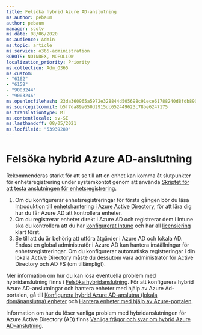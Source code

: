 ```yaml
---
title: Felsöka hybrid Azure AD-anslutning
ms.author: pebaum
author: pebaum
manager: scotv
ms.date: 08/06/2020
ms.audience: Admin
ms.topic: article
ms.service: o365-administration
ROBOTS: NOINDEX, NOFOLLOW
localization_priority: Priority
ms.collection: Adm_O365
ms.custom:
- "6162"
- "6158"
- "9003244"
- "9003246"
ms.openlocfilehash: 23da360965a5972e328844d505698c91ece61788240d8fdb8909fff3a7ef0d7f
ms.sourcegitcommit: b5f7da89a650d2915dc652449623c78be6247175
ms.translationtype: MT
ms.contentlocale: sv-SE
ms.lasthandoff: 08/05/2021
ms.locfileid: "53939289"
---
```

# <a name="troubleshoot-hybrid-azure-ad-join"></a>Felsöka hybrid Azure AD-anslutning

Rekommenderas starkt för att se till att en enhet kan komma åt slutpunkter för enhetsregistrering under systemkontot genom att använda [Skriptet för att testa anslutningen för enhetsregistrering](https://docs.microsoft.com/samples/azure-samples/testdeviceregconnectivity/testdeviceregconnectivity/).

1. Om du konfigurerar enhetsregistreringar för första gången bör du läsa [Introduktion till enhetshantering i Azure Active Directory](https://docs.microsoft.com/samples/azure-samples/testdeviceregconnectivity/testdeviceregconnectivity/), för att lära dig hur du får Azure AD att kontrollera enheter.
1. Om du registrerar enheter direkt i Azure AD och registrerar dem i Intune ska du kontrollera att du har [konfigurerat Intune](https://docs.microsoft.com/mem/intune/enrollment/device-enrollment?WT.mc_id=Portal-Microsoft_Azure_Support) och har all [licensiering](https://docs.microsoft.com/mem/intune/fundamentals/licenses-assign?WT.mc_id=Portal-Microsoft_Azure_Support) klart först.
1. Se till att du är behörig att utföra åtgärder i Azure AD och lokala AD. Endast en global administratör i Azure AD kan hantera inställningar för enhetsregistreringar. Om du konfigurerar automatiska registreringar i din lokala Active Directory måste du dessutom vara administratör för Active Directory och AD FS (om tillämpligt).

Mer information om hur du kan lösa eventuella problem med hybridanslutning finns i [Felsöka hybridanslutning](https://docs.microsoft.com/azure/active-directory/devices/troubleshoot-hybrid-join-windows-current). För att konfigurera hybrid Azure AD-anslutningar och hantera enheter med hjälp av Azure Ad-portalen, gå till [Konfigurera hybrid Azure AD-anslutna (lokala domänanslutna) enheter](https://docs.microsoft.com/azure/active-directory/devices/hybrid-azuread-join-plan?WT.mc_id=Portal-Microsoft_Azure_Support) och [Hantera enheter med hjälp av Azure-portalen](https://docs.microsoft.com/azure/active-directory/devices/device-management-azure-portal?WT.mc_id=Portal-Microsoft_Azure_Support).

Information om hur du löser vanliga problem med hybridanslutningen för Azure Active Directory (AD) finns [Vanliga frågor och svar om hybrid Azure AD-anslutning](https://docs.microsoft.com/azure/active-directory/devices/faq#hybrid-azure-ad-join-faq).
